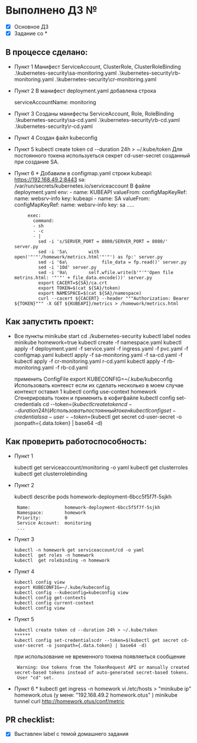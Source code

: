# Выполнено ДЗ №

 - [x] Основное ДЗ
 - [x] Задание со *

## В процессе сделано:
 - Пункт 1
   Манифест  ServiceAccount, ClusterRole, ClusterRoleBinding
    .\kubernetes-security\sa-monitoring.yaml
    .\kubernetes-security\rb-monitoring.yaml
    .\kubernetes-security\cr-monitoring.yaml
    
 - Пункт 2
    В манифест deployment.yaml добавлена строка

      serviceAccountName: monitoring 
       
 - Пункт 3
   Созданы манифесты ServiceAccount, Role, RoleBinding
      .\kubernetes-security\sa-cd.yaml
      .\kubernetes-security\rb-cd.yaml
      .\kubernetes-security\r-cd.yaml

 - Пункт 4 
    Создан файл kubeсonfig

 - Пункт 5 
    kubectl create token cd --duration 24h > ~/.kube/token
    Для постоянного токена используеться секрет cd-user-secret созданный при создание SA.

 - Пункт 6 *
    Добавили в configmap.yaml строки 
            kubeapi:  https://192.168.49.2:8443
            sa: /var/run/secrets/kubernetes.io/serviceaccount
     В файле deployment.yaml
          env:
          - name: KUBEAPI
            valueFrom:
              configMapKeyRef:
                name: websrv-info
                key: kubeapi
          - name: SA
            valueFrom:
              configMapKeyRef:
                name: websrv-info
                key: sa
     .....

            exec:
              command: 
              - sh
              - -c
              - |
                sed -i 's/SERVER_PORT = 8000/SERVER_PORT = 8080/' server.py 
                sed -i '5a\        with open('"'"'/homework/metrics.html'"'"') as fp:' server.py 
                sed -i '6a\             file_data = fp.read()' server.py 
                sed -i '10d' server.py 
                sed -i '9a\        self.wfile.write(b'"'"'Open file metrins.html: '"'"' + file_data.encode())' server.py 
                export CACERT=${SA}/ca.crt
                export TOKEN=$(cat ${SA}/token)
                export NAMESPACE=$(cat ${SA}/namespace)
                curl --cacert ${CACERT} --header """Authorization: Bearer ${TOKEN}""" -X GET ${KUBEAPI}/metrics > /homework/metrics.html

## Как запустить проект:
 - Все пункты
      minikube start
      cd ./kubernetes-security
      kubectl label nodes minikube homework=true
      kubectl create -f namespace.yaml
      kubectl apply -f deployment.yaml -f service.yaml -f ingress.yaml -f pvc.yaml -f configmap.yaml
      kubectl apply -f sa-monitoring.yaml -f sa-cd.yaml -f 
      kubectl apply -f cr-monitoring.yaml r-cd.yaml
      kubectl apply -f rb-monitoring.yaml -f rb-cd.yaml
      
      применить ConfigFile
      export KUBECONFIG=~/.kube/kubeconfig
      Использовать контекст если их сделать несколько в моем случае контекст оставил 1
      kubectl config use-context homework
      Сгенерировать токен и применить в кофигфайле
      kubectl config set-credentials cd --token=$(kubectl create token cd --duration 24h)
      Использовать постоянный токен 
      kubectl config set-credentials sa-user --token=$(kubectl get secret cd-user-secret -o jsonpath={.data.token} | base64 -d)
    
## Как проверить работоспособность:

 - Пункт 1 

      kubectl get serviceaccount/monitoring -o yaml
      kubectl  get clusterroles
      kubectl  get clusterrolebinding
 
 - Пункт 2

      kubectl describe pods homework-deployment-6bcc5f5f7f-5sjkh

        Name:             homework-deployment-6bcc5f5f7f-5sjkh
        Namespace:        homework
        Priority:         0
        Service Account:  monitoring
        ...

 - Пункт 3    

       kubectl -n homework get serviceaccount/cd -o yaml
       kubectl  get roles -n homework
       kubectl  get rolebinding -n homework     

 - Пункт 4

       kubectl config view
       export KUBECONFIG=~/.kube/kubeconfig
       kubectl config --kubeconfig=kubeconfig view
       kubectl config get-contexts
       kubectl config current-context
       kubectl config view

 - Пункт 5

       kubectl create token cd --duration 24h > ~/.kube/token
       ******
       kubectl config set-credentialscdr --token=$(kubectl get secret cd-user-secret -o jsonpath={.data.token} | base64 -d)
   
   при использование не временного токена появляеться сообщение

        Warning: Use tokens from the TokenRequest API or manually created secret-based tokens instead of auto-generated secret-based tokens.
        User "cd" set.

 - Пункт 6 *
      kubectl get ingress -n homework
      vi /etc/hosts > "minikube ip" homework.otus (у меня: "192.168.49.2 homework.otus" )
      minikube tunnel
      curl http://homework.otus/conf/metric

## PR checklist:
 - [x] Выставлен label с темой домашнего задания
